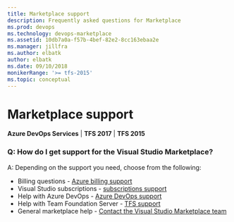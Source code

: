 ```yaml
---
title: Marketplace support 
description: Frequently asked questions for Marketplace 
ms.prod: devops
ms.technology: devops-marketplace
ms.assetid: 10db7a0a-f57b-4bef-82e2-8cc163ebaa2e
ms.manager: jillfra
ms.author: elbatk
author: elbatk
ms.date: 09/10/2018
monikerRange: '>= tfs-2015'
ms.topic: conceptual
---
```


#	Marketplace support

**Azure DevOps Services** | **TFS 2017** | **TFS 2015**


### Q: How do I get support for the Visual Studio Marketplace?

A: Depending on the support you need, choose from the following:

* Billing questions - [Azure billing support](https://portal.azure.com/#blade/Microsoft_Azure_Support/HelpAndSupportBlade)
* Visual Studio subscriptions - [subscriptions support](https://visualstudio.microsoft.com/subscriptions/support)
* Help with Azure DevOps - [Azure DevOps support](https://azure.microsoft.com/support/devops-visual-studio-team-services)
* Help with Team Foundation Server - [TFS support](https://visualstudio.microsoft.com/team-services/tfs_support)
* General marketplace help - [Contact the Visual Studio Marketplace team](mailto:vsmarketplace@microsoft.com)
